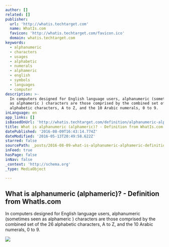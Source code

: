 ```yaml
---
author: []
related: []
publisher:
  url: 'http://whatis.techtarget.com'
  name: WhatIs.com
  favicon: 'http://whatis.techtarget.com/favicon.ico'
  domain: whatis.techtarget.com
keywords:
  - alphanumeric
  - characters
  - usages
  - alphabetic
  - numerals
  - alphameric
  - english
  - symbols
  - languages
  - computer
description: >-
  In computers designed for English language users, alphanumeric (sometimes seen
  as alphameric ) characters are those comprised by the combined set of the 26
  alphabetic characters, A to Z, and the 10 Arabic numerals, 0 to 9.
inLanguage: en
app_links: []
isBasedOnUrl: 'http://whatis.techtarget.com/definition/alphanumeric-alphameric'
title: What is alphanumeric (alphameric)? - Definition from WhatIs.com
datePublished: '2016-08-09T16:43:14.774Z'
dateModified: '2016-05-13T20:49:58.622Z'
starred: false
sourcePath: _posts/2016-08-09-what-is-alphanumeric-alphameric-definition-from-whatis.md
inFeed: true
hasPage: false
inNav: false
_context: 'http://schema.org'
_type: MediaObject

---
```

<article style=""><h1>What is alphanumeric (alphameric)? - Definition from WhatIs.com</h1><p>In computers designed for English language users, alphanumeric (sometimes seen as alphameric ) characters are those comprised by the combined set of the 26 alphabetic characters, A to Z, and the 10 Arabic numerals, 0 to 9.</p><img src="http://cdn.ttgtmedia.com/ITKE/images/logos/TTlogo-379x201.png" /></article>